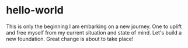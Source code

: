 # hello-world
This is only the beginning
I am embarking on a new journey. One to uplift and free myself from my current situation and state of mind. Let's build a new foundation.
Great change is about to take place!
